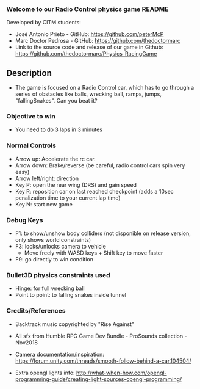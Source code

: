 ﻿
 ### Welcome to our Radio Control physics game README 

Developed by CITM students: 

- José Antonio Prieto - GitHub: https://github.com/peterMcP
- Marc Doctor Pedrosa - GitHub: https://github.com/thedoctormarc
- Link to the source code and release of our game in Github: 
https://github.com/thedoctormarc/Physics_RacingGame


## Description
- The game is focused on a Radio Control car, 
which has to go through a series of obstacles 
like balls, wrecking ball, ramps, jumps, "fallingSnakes". Can you beat it?
 
### Objective to win 
- You need to do 3 laps in 3 minutes

### Normal Controls

- Arrow up: Accelerate the rc car.
- Arrow down: Brake/reverse (be careful, radio control cars spin very easy)
- Arrow left/right: direction
- Key P: open the rear wing (DRS) and gain speed
- Key R: reposition car on last reached checkpoint (adds a 10sec penalization time to your current lap time)
- Key N: start new game

### Debug Keys

- F1: to show/unshow body colliders (not disponible on release version, only shows world constraints)
- F3: locks/unlocks camera to vehicle
  - Move freely with WASD keys + Shift key to move faster
- F9: go directly to win condition

### Bullet3D physics constraints used
- Hinge: for full wrecking ball
- Point to point: to falling snakes inside tunnel

### Credits/References

- Backtrack music copyrighted by "Rise Against"
- All sfx from Humble RPG Game Dev Bundle - ProSounds collection - Nov2018

- Camera documentation/inspiration: https://forum.unity.com/threads/smooth-follow-behind-a-car.104504/
- Extra opengl lights info: http://what-when-how.com/opengl-programming-guide/creating-light-sources-opengl-programming/
